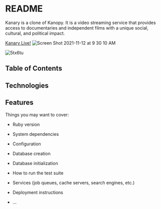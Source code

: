 # README

Kanary is a clone of Kanopy. It is a video streaming service that provides access to documentaries and independent films with a unique social, cultural, and political impact.

[Kanary Live!](https://kanary-rf.herokuapp.com/#/)
![Screen Shot 2021-11-12 at 9 30 10 AM](https://user-images.githubusercontent.com/88195745/141483141-472d1113-2ec9-418a-9f3d-bae4acef1319.png)


![5tx6tu](https://user-images.githubusercontent.com/88195745/141476463-bf9d27fa-c600-40af-8595-d69b61f5246b.gif)

## Table of Contents

## Technologies

## Features







Things you may want to cover:

* Ruby version

* System dependencies

* Configuration

* Database creation

* Database initialization

* How to run the test suite

* Services (job queues, cache servers, search engines, etc.)

* Deployment instructions

* ...
